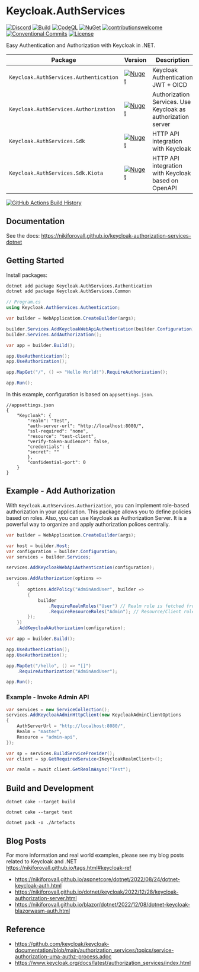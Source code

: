 # Keycloak.AuthServices

[![Discord](https://img.shields.io/discord/1236946465318768670?color=blue&label=Chat%20on%20Discord)](https://discord.gg/jdYFw2xq)
[![Build](https://github.com/NikiforovAll/keycloak-authorization-services-dotnet/actions/workflows/build.yml/badge.svg?branch=main)](https://github.com/NikiforovAll/keycloak-authorization-services-dotnet/actions/workflows/build.yml)
[![CodeQL](https://github.com/NikiforovAll/keycloak-authorization-services-dotnet/actions/workflows/codeql-analysis.yml/badge.svg)](https://github.com/NikiforovAll/keycloak-authorization-services-dotnet/actions/workflows/codeql-analysis.yml)
[![NuGet](https://img.shields.io/nuget/dt/Keycloak.AuthServices.Authentication.svg)](https://nuget.org/packages/Keycloak.AuthServices.Authentication)
[![contributionswelcome](https://img.shields.io/badge/contributions-welcome-brightgreen.svg?style=flat)](https://github.com/nikiforovall/keycloak-authorization-services-dotnet)
[![Conventional Commits](https://img.shields.io/badge/Conventional%20Commits-1.0.0-yellow.svg)](https://conventionalcommits.org)
[![License](https://img.shields.io/badge/license-MIT-blue.svg)](https://github.com/nikiforovall/keycloak-authorization-services-dotnet/blob/main/LICENSE.md)

Easy Authentication and Authorization with Keycloak in .NET.

| Package                                | Version                                                                                                                                              | Description                                                  |
| -------------------------------------- | ---------------------------------------------------------------------------------------------------------------------------------------------------- | ------------------------------------------------------------ |
| `Keycloak.AuthServices.Authentication` | [![Nuget](https://img.shields.io/nuget/v/Keycloak.AuthServices.Authentication.svg)](https://nuget.org/packages/Keycloak.AuthServices.Authentication) | Keycloak Authentication JWT + OICD                           |
| `Keycloak.AuthServices.Authorization`  | [![Nuget](https://img.shields.io/nuget/v/Keycloak.AuthServices.Authorization.svg)](https://nuget.org/packages/Keycloak.AuthServices.Authorization)   | Authorization Services. Use Keycloak as authorization server |
| `Keycloak.AuthServices.Sdk`            | [![Nuget](https://img.shields.io/nuget/v/Keycloak.AuthServices.Sdk.svg)](https://nuget.org/packages/Keycloak.AuthServices.Sdk)                       | HTTP API integration with Keycloak                           |
| `Keycloak.AuthServices.Sdk.Kiota`      | [![Nuget](https://img.shields.io/nuget/v/Keycloak.AuthServices.Sdk.Kiota.svg)](https://nuget.org/packages/Keycloak.AuthServices.Sdk.Kiota)           | HTTP API integration with Keycloak based on OpenAPI          |

[![GitHub Actions Build History](https://buildstats.info/github/chart/nikiforovall/keycloak-authorization-services-dotnet?branch=main&includeBuildsFromPullRequest=false)](https://github.com/NikiforovAll/keycloak-authorization-services-dotnet/actions)

## Documentation

See the docs: <https://nikiforovall.github.io/keycloak-authorization-services-dotnet>

## Getting Started

Install packages:

```bash
dotnet add package Keycloak.AuthServices.Authentication
dotnet add package Keycloak.AuthServices.Common
```

```csharp
// Program.cs
using Keycloak.AuthServices.Authentication; 

var builder = WebApplication.CreateBuilder(args);

builder.Services.AddKeycloakWebApiAuthentication(builder.Configuration); 
builder.Services.AddAuthorization(); 

var app = builder.Build();

app.UseAuthentication(); 
app.UseAuthorization(); 

app.MapGet("/", () => "Hello World!").RequireAuthorization(); 

app.Run();
```

In this example, configuration is based on `appsettings.json`.

```jsonc
//appsettings.json
{
    "Keycloak": {
        "realm": "Test",
        "auth-server-url": "http://localhost:8080/",
        "ssl-required": "none",
        "resource": "test-client",
        "verify-token-audience": false,
        "credentials": {
        "secret": ""
        },
        "confidential-port": 0
    }
}
```

## Example - Add Authorization

With `Keycloak.AuthServices.Authorization`, you can implement role-based authorization in your application. This package allows you to define policies based on roles. Also, you can use Keycloak as Authorization Server. It is a powerful way to organize and apply authorization polices centrally.

```csharp
var builder = WebApplication.CreateBuilder(args);

var host = builder.Host;
var configuration = builder.Configuration;
var services = builder.Services;

services.AddKeycloakWebApiAuthentication(configuration);

services.AddAuthorization(options =>
    {
        options.AddPolicy("AdminAndUser", builder =>
        {
            builder
                .RequireRealmRoles("User") // Realm role is fetched from token
                .RequireResourceRoles("Admin"); // Resource/Client role is fetched from token
        });
    })
    .AddKeycloakAuthorization(configuration);

var app = builder.Build();

app.UseAuthentication();
app.UseAuthorization();

app.MapGet("/hello", () => "[]")
    .RequireAuthorization("AdminAndUser");

app.Run();
```

### Example - Invoke Admin API

```csharp
var services = new ServiceCollection();
services.AddKeycloakAdminHttpClient(new KeycloakAdminClientOptions
{
    AuthServerUrl = "http://localhost:8080/",
    Realm = "master",
    Resource = "admin-api",
});

var sp = services.BuildServiceProvider();
var client = sp.GetRequiredService<IKeycloakRealmClient>();

var realm = await client.GetRealmAsync("Test");
```

## Build and Development

`dotnet cake --target build`

`dotnet cake --target test`

`dotnet pack -o ./Artefacts`

## Blog Posts

For more information and real world examples, please see my blog posts related to Keycloak and .NET <https://nikiforovall.github.io/tags.html#keycloak-ref>

* <https://nikiforovall.github.io/aspnetcore/dotnet/2022/08/24/dotnet-keycloak-auth.html>
* <https://nikiforovall.github.io/dotnet/keycloak/2022/12/28/keycloak-authorization-server.html>
* <https://nikiforovall.github.io/blazor/dotnet/2022/12/08/dotnet-keycloak-blazorwasm-auth.html>

## Reference

* <https://github.com/keycloak/keycloak-documentation/blob/main/authorization_services/topics/service-authorization-uma-authz-process.adoc>
* <https://www.keycloak.org/docs/latest/authorization_services/index.html>
